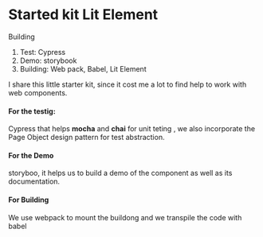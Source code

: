 # Started kit Lit Element

Building 
	

 1. Test: Cypress
 2. Demo: storybook
 3. Building: Web pack, Babel, Lit Element
 
 I share this little starter kit, since it cost me a lot to find help to work with web components. 

#### For the testig:
Cypress that helps **mocha** and **chai** for unit teting , we also incorporate the Page Object design pattern for test abstraction.

#### For the Demo
storyboo, it helps us to build a demo of the component as well as its documentation.

#### For Building
We use webpack to mount the buildong and we transpile the code with babel

